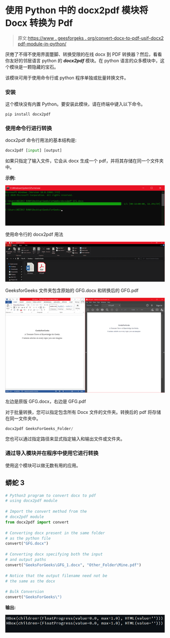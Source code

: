 # 使用 Python 中的 docx2pdf 模块将 Docx 转换为 Pdf

> 原文:[https://www . geesforgeks . org/convert-docx-to-pdf-usif-docx2 pdf-module-in-python/](https://www.geeksforgeeks.org/convert-docx-to-pdf-usinf-docx2pdf-module-in-python/)

厌倦了不得不使用界面蹩脚、转换受限的在线 docx 到 PDF 转换器？然后，看看你友好的邻居语言 python 的 ***docx2pdf*** 模块。在 python 语言的众多模块中，这个模块是一颗隐藏的宝石。

该模块可用于使用命令行或 python 程序单独或批量转换文件。

### **安装**

这个模块没有内置 Python。要安装此模块，请在终端中键入以下命令。

```py
pip install docx2pdf
```

### 使用命令行进行转换

docx2pdf 命令行用法的基本结构是:

```py
docx2pdf [input] [output]
```

如果只指定了输入文件，它会从 docx 生成一个 pdf，并将其存储在同一个文件夹中。

**示例:**

![](img/53827109aeb3eed43c6ebb602f5df122.png)

使用命令行的 docx2pdf 用法

![](img/5724ecdded2853c0456ef36145760658.png)

GeeksforGeeks 文件夹包含原始的 GFG.docx 和转换后的 GFG.pdf

![](img/ac9b421faa44f53682ea2848088d5f11.png)

左边是原版 GFG.docx，右边是 GFG.pdf

对于批量转换，您可以指定包含所有 Docx 文件的文件夹。转换后的 pdf 将存储在同一文件夹中。

```py
docx2pdf GeeksForGeeks_Folder/
```

您也可以通过指定路径来显式指定输入和输出文件或文件夹。

### 通过导入模块并在程序中使用它进行转换

使用这个模块可以做无数有用的应用。

## 蟒蛇 3

```py
# Python3 program to convert docx to pdf
# using docx2pdf module

# Import the convert method from the
# docx2pdf module
from docx2pdf import convert

# Converting docx present in the same folder
# as the python file
convert("GFG.docx")

# Converting docx specifying both the input
# and output paths
convert("GeeksForGeeks\GFG_1.docx", "Other_Folder\Mine.pdf")

# Notice that the output filename need not be
# the same as the docx

# Bulk Conversion
convert("GeeksForGeeks\")
```

**输出:**

![](img/e9599f993abfde1d7f71973029fffb43.png)
